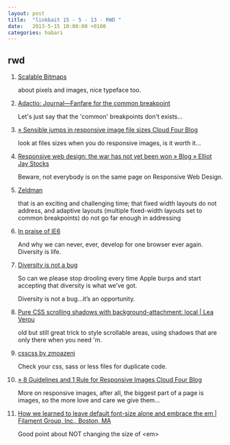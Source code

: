 ```yaml
---
layout: post
title:  "linkbait 15 - 5 - 13 - RWD "
date:   2013-5-15 10:00:00 +0100
categories: habari
---
```

<h2>rwd</h2>
<ol class="linkbait">
	<li><a href="http://ericportis.com/posts/2013/scalables/">Scalable Bitmaps</a>
	<p>about pixels and images, nice typeface too.</p></li>
	<li><a href="http://adactio.com/journal/5425/">Adactio: Journal&mdash;Fanfare for the common breakpoint</a><p>Let's just say that the 'common' breakpoints don't exists...</p></li>
	<li><a href="http://blog.cloudfour.com/sensible-jumps-in-responsive-image-file-sizes/">&raquo; Sensible jumps in responsive image file sizes Cloud Four Blog</a><p>look at files sizes when you do responsive images, is it worth it...</p></li>
	<li><a href="http://elliotjaystocks.com/blog/responsive-web-design-the-war-has-not-yet-been-won/">Responsive web design: the war has not yet been won &raquo; Blog &raquo; Elliot Jay Stocks</a><p>Beware, not everybody is on the same page on Responsive Web Design.</p></li>
	<li><a href="http://www.zeldman.com/2011/12/29/state-of-the-web-of-apps-devices-and-breakpoints/">Zeldman</a><p>that is an exciting and challenging time; that fixed width layouts do not address, and adaptive layouts (multiple fixed-width layouts set to common breakpoints) do not go far enough in addressing</p></li>
	<li><a href="http://www.brucelawson.co.uk/2010/in-praise-of-ie6/">In praise of IE6</a><p>And why we can never, ever, develop for one browser ever again. Diversity is life.</p></li>
	<li><a href="http://stephanierieger.com/diversity-is-not-a-bug/">Diversity is not a bug</a><p>So can we please stop drooling every time Apple burps and start accepting that diversity is what we’ve got.</p><p>Diversity is not a bug…it’s an opportunity.</p></li>
	<li><a href="http://lea.verou.me/2012/04/background-attachment-local/">Pure CSS scrolling shadows with background-attachment: local | Lea Verou</a><p>old but still great trick to style scrollable areas, using shadows that are only there when you need 'm.</p></li>
	<li><a href="http://zmoazeni.github.io/csscss/">csscss by zmoazeni</a><p>Check your css, sass or less files for duplicate code.</p></li>
	<li><a href="http://blog.cloudfour.com/8-guidelines-and-1-rule-for-responsive-images/">&raquo; 8 Guidelines and 1 Rule for Responsive Images Cloud Four Blog</a><p>More on responsive images, after all, the biggest part of a page is images, so the more love and care we give them...</p></li>
	<li><a href="http://filamentgroup.com/lab/how_we_learned_to_leave_body_font_size_alone/">How we learned to leave default font-size alone and embrace the em | Filament Group, Inc., Boston, MA</a><p>Good point about NOT changing the size of &#60;em&#62;</p></li>
</ol>